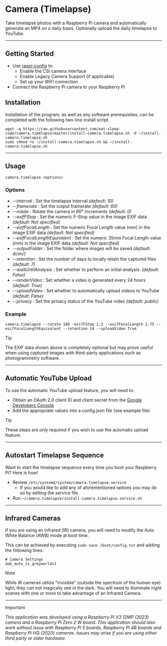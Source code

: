# Camera (Timelapse)
Take timelapse photos with a Raspberry Pi camera and automatically generate an MP4 on a daily basis.  Optionally upload the daily timelapse to YouTube.

---

## Getting Started

- Use [raspi-config](https://www.raspberrypi.org/documentation/configuration/raspi-config.md) to:
  - Enable the CSI camera interface
  - Enable Legacy Camera Support (if applicable)
  - Set up your WiFi connection
- Connect the Raspberry Pi camera to your Raspberry Pi


## Installation

Installation of the program, as well as any software prerequisites, can be completed with the following two-line install script.

```
wget -q https://raw.githubusercontent.com/eat-sleep-code/camera.timelapse/master/install-camera.timelapse.sh -O ~/install-camera.timelapse.sh
sudo chmod +x ~/install-camera.timelapse.sh && ~/install-camera.timelapse.sh
```

---

## Usage
```
camera.timelapse <options>
```

### Options

+ _--interval_ : Set the timelapse interval    *(default: 10)*
+ _--framerate_ : Set the output framerate     *(default: 60)*
+ _--rotate_ : Rotate the camera in 90&deg; increments     *(default: 0)*
+ _--exifFStop_ : Set the numeric F-Stop value in the image EXIF data *(default: Not specified)*
+ _--exifFocalLength_ : Set the numeric Focal Length value (mm) in the image EXIF data *(default: Not specified)*
+ _--exifFocalLengthEquivalent_ : Set the numeric 35mm Focal Length value (mm) in the image EXIF data *(default: Not specified)*
+ _--outputFolder_ : Set the folder where images will be saved     *(default: dcim/)*
+ _--retention_ : Set the number of days to locally retain the captured files    *(default: 7)*
+ _--waitUntilAnalysis_ : Set whether to perform an initial analysis.     *(default: False)*
+ _--renderVideo_ : Set whether a video is generated every 24 hours     *(default: True)*
+ _--uploadVideo_ : Set whether to automatically upload videos to YouTube    *(default: False)*
+ _--privacy_ : Set the privacy status of the YouTube video  *(default: public)*


### Example
```
camera.timelapse --rotate 180 -exifFStop 2.2 --exifFocalLength 2.75 --exifFocalLengthEquivalent --retention 14 --uploadVideo True
```

> [!TIP]
> The EXIF data shown above is completely optional but may prove useful when using captured images with third-party applications such as photogrammetry software.

---

## Automatic YouTube Upload

To use the automatic YouTube upload feature, you will need to: 
+ Obtain an OAuth 2.0 client ID and client secret from the [Google Developers Console](https://console.developers.google.com/apis/credentials)
+ Add the appropriate values into a config.json file (see example file)

> [!TIP] 
> These steps are _only_ required if you wish to use the automatic upload feature.

---

## Autostart Timelapse Sequence
Want to start the timelapse sequence every time you boot your Raspberry Pi?  Here is how!

* Review `/etc/systemd/system/camera.timelapse.service`
   * If you would like to add any of aforementioned options you may do so by editing the service file.
* Run `~/camera.timelapse/install-camera.timelapse.service.sh`

---

## Infrared Cameras
If you are using an infrared (IR) camera, you will need to modify the Auto White Balance (AWB) mode at boot time.

This can be achieved by executing `sudo nano /boot/config.txt` and adding the following lines.

```
# Camera Settings 
awb_auto_is_greyworld=1
```

> [!NOTE]
> While IR cameras utilize "invisible" (outside the spectrum of the human eye) light, they can not magically see in the dark.   You will need to illuminate night scenes with one or more to take advantage of an Infrared Camera.

---

> [!IMPORTANT]
> *This application was developed using a Raspberry Pi V3 12MP (2023) camera and a Raspberry Pi Zero 2 W board.   This application should also work without issue with Raspberry Pi 5 boards, Raspberry Pi 4B boards and Raspberry Pi HQ (2020) cameras.   Issues may arise if you are using either third party or older hardware.*

